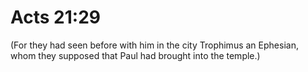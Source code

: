 # Acts 21:29

(For they had seen before with him in the city Trophimus an Ephesian, whom they supposed that Paul had brought into the temple.)